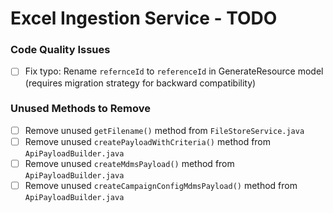 # Excel Ingestion Service - TODO

### Code Quality Issues
- [ ] Fix typo: Rename `refernceId` to `referenceId` in GenerateResource model (requires migration strategy for backward compatibility)

### Unused Methods to Remove
- [ ] Remove unused `getFilename()` method from `FileStoreService.java`
- [ ] Remove unused `createPayloadWithCriteria()` method from `ApiPayloadBuilder.java`
- [ ] Remove unused `createMdmsPayload()` method from `ApiPayloadBuilder.java`
- [ ] Remove unused `createCampaignConfigMdmsPayload()` method from `ApiPayloadBuilder.java`
